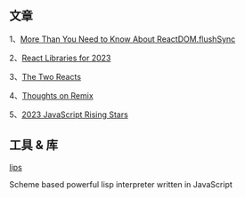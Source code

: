## 文章

1、[More Than You Need to Know About ReactDOM.­flushSync](https://julesblom.com/writing/flushsync)

2、[React Libraries for 2023](https://www.robinwieruch.de/react-libraries/)

3、[The Two Reacts](https://overreacted.io/the-two-reacts/)

4、[Thoughts on Remix](https://www.viget.com/articles/thoughts-on-remix/)

5、[2023 JavaScript Rising Stars](https://risingstars.js.org/2023/en)
## 工具 & 库

[lips](https://github.com/jcubic/lips)

Scheme based powerful lisp interpreter written in JavaScript